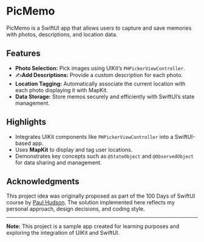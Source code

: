 # PicMemo  

PicMemo is a SwiftUI app that allows users to capture and save memories with photos, descriptions, and location data.  

## Features  
- **Photo Selection:** Pick images using UIKit’s `PHPickerViewController`.  
- ✍**Add Descriptions:** Provide a custom description for each photo.  
- **Location Tagging:** Automatically associate the current location with each photo displaying it with MapKit.  
- **Data Storage:** Store memos securely and efficiently with SwiftUI’s state management.  

## Highlights  
- Integrates UIKit components like `PHPickerViewController` into a SwiftUI-based app.  
- Uses **MapKit** to display and tag user locations.  
- Demonstrates key concepts such as `@StateObject` and `@ObservedObject` for data sharing and management.  

## Acknowledgments  
This project idea was originally proposed as part of the 100 Days of SwiftUI course by [Paul Hudson](https://github.com/twostraws). The solution implemented here reflects my personal approach, design decisions, and coding style.

---

**Note:** This project is a sample app created for learning purposes and exploring the integration of UIKit and SwiftUI.
